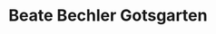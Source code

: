 ---
title: "Beate Bechler Gotsgarten"
url: /falkenberg-elster/beate-bechler-gotsgarten/
shop: Supermarkt
---